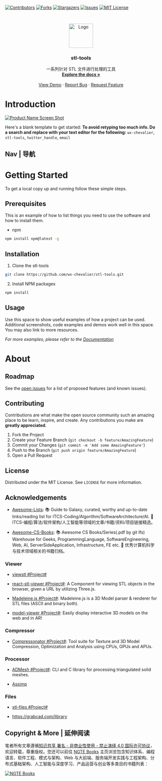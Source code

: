 [![Contributors][contributors-shield]][contributors-url]
[![Forks][forks-shield]][forks-url]
[![Stargazers][stars-shield]][stars-url]
[![Issues][issues-shield]][issues-url]
[![MIT License][license-shield]][license-url]

<!-- PROJECT LOGO -->
<br />
<p align="center">
  <a href="https://github.com/wx-chevalier/stl-tools">
    <img src="https://s2.ax1x.com/2020/03/10/8PhmRK.png" alt="Logo" width="80" height="80">
  </a>

  <h3 align="center">stl-tools</h3>

  <p align="center">
    一系列针对 STL 文件进行处理的工具
    <br />
    <a href="https://github.com/wx-chevalier/stl-tools"><strong>Explore the docs »</strong></a>
    <br />
    <br />
    <a href="https://github.com/wx-chevalier/stl-tools">View Demo</a>
    ·
    <a href="https://github.com/wx-chevalier/stl-tools/issues">Report Bug</a>
    ·
    <a href="https://github.com/wx-chevalier/stl-tools/issues">Request Feature</a>
  </p>
</p>

<!-- ABOUT THE PROJECT -->

# Introduction

[![Product Name Screen Shot](https://s2.ax1x.com/2020/01/06/lr2YdJ.md.png)](https://example.com)

Here's a blank template to get started:
**To avoid retyping too much info. Do a search and replace with your text editor for the following:**
`wx-chevalier`, `stl-tools`, `twitter_handle`, `email`

## Nav | 导航

# Getting Started

To get a local copy up and running follow these simple steps.

## Prerequisites

This is an example of how to list things you need to use the software and how to install them.

- npm

```sh
npm install npm@latest -g
```

## Installation

1. Clone the stl-tools

```sh
git clone https://github.com/wx-chevalier/stl-tools.git
```

2. Install NPM packages

```sh
npm install
```

<!-- USAGE EXAMPLES -->

## Usage

Use this space to show useful examples of how a project can be used. Additional screenshots, code examples and demos work well in this space. You may also link to more resources.

_For more examples, please refer to the [Documentation](https://example.com)_

# About

<!-- ROADMAP -->

## Roadmap

See the [open issues](https://github.com/wx-chevalier/stl-tools/issues) for a list of proposed features (and known issues).

<!-- CONTRIBUTING -->

## Contributing

Contributions are what make the open source community such an amazing place to be learn, inspire, and create. Any contributions you make are **greatly appreciated**.

1. Fork the Project
2. Create your Feature Branch (`git checkout -b feature/AmazingFeature`)
3. Commit your Changes (`git commit -m 'Add some AmazingFeature'`)
4. Push to the Branch (`git push origin feature/AmazingFeature`)
5. Open a Pull Request

<!-- LICENSE -->

## License

Distributed under the MIT License. See `LICENSE` for more information.

<!-- ACKNOWLEDGEMENTS -->

## Acknowledgements

- [Awesome-Lists](https://github.com/wx-chevalier/Awesome-Lists): 📚 Guide to Galaxy, curated, worthy and up-to-date links/reading list for ITCS-Coding/Algorithm/SoftwareArchitecture/AI. 💫 ITCS-编程/算法/软件架构/人工智能等领域的文章/书籍/资料/项目链接精选。

- [Awesome-CS-Books](https://github.com/wx-chevalier/Awesome-CS-Books): :books: Awesome CS Books/Series(.pdf by git lfs) Warehouse for Geeks, ProgrammingLanguage, SoftwareEngineering, Web, AI, ServerSideApplication, Infrastructure, FE etc. :dizzy: 优秀计算机科学与技术领域相关的书籍归档。

### Viewer

- [viewstl #Project#](https://www.viewstl.com/)

- [react-stl-viewer #Project#](https://github.com/chiedolabs/react-stl-viewer): A Component for viewing STL objects in the browser, given a URL by utilizing Three.js.

- [Madeleine.js #Project#](https://github.com/JinJunho/Madeleine.js): Madeleine.js is a 3D Model parser & renderer for STL files (ASCII and binary both).

- [model-viewer #Project#](https://github.com/google/model-viewer): Easily display interactive 3D models on the web and in AR!

### Compressor

- [Compressonator #Project#](https://github.com/GPUOpen-Tools/Compressonator): Tool suite for Texture and 3D Model Compression, Optimization and Analysis using CPUs, GPUs and APUs.

### Processor

- [ADMesh #Project#](https://github.com/admesh/admesh): CLI and C library for processing triangulated solid meshes.

- [Assimp](https://github.com/assimp/assimp)

### Files

- [stl-files #Project#](https://github.com/stephenyeargin/stl-files)

- https://grabcad.com/library

## Copyright & More | 延伸阅读

笔者所有文章遵循[知识共享 署名 - 非商业性使用 - 禁止演绎 4.0 国际许可协议](https://creativecommons.org/licenses/by-nc-nd/4.0/deed.zh)，欢迎转载，尊重版权。您还可以前往 [NGTE Books](https://ng-tech.icu/books/) 主页浏览包含知识体系、编程语言、软件工程、模式与架构、Web 与大前端、服务端开发实践与工程架构、分布式基础架构、人工智能与深度学习、产品运营与创业等多类目的书籍列表：

[![NGTE Books](https://s2.ax1x.com/2020/01/18/19uXtI.png)](https://ng-tech.icu/books/)

<!-- MARKDOWN LINKS & IMAGES -->
<!-- https://www.markdownguide.org/basic-syntax/#reference-style-links -->

[contributors-shield]: https://img.shields.io/github/contributors/wx-chevalier/stl-tools.svg?style=flat-square
[contributors-url]: https://github.com/wx-chevalier/stl-tools/graphs/contributors
[forks-shield]: https://img.shields.io/github/forks/wx-chevalier/stl-tools.svg?style=flat-square
[forks-url]: https://github.com/wx-chevalier/stl-tools/network/members
[stars-shield]: https://img.shields.io/github/stars/wx-chevalier/stl-tools.svg?style=flat-square
[stars-url]: https://github.com/wx-chevalier/stl-tools/stargazers
[issues-shield]: https://img.shields.io/github/issues/wx-chevalier/stl-tools.svg?style=flat-square
[issues-url]: https://github.com/wx-chevalier/stl-tools/issues
[license-shield]: https://img.shields.io/github/license/wx-chevalier/stl-tools.svg?style=flat-square
[license-url]: https://github.com/wx-chevalier/stl-tools/blob/master/LICENSE.txt
